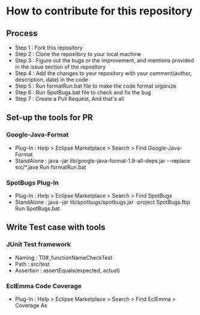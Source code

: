 # How to contribute for this repository

## Process
- Step 1 : Fork this repository 
- Step 2 : Clone the repository to your local machine
- Step 3 : Figure out the bugs or the improvement, and mentions provided in the issue section of the repository
- Step 4 : Add the changes to your repository with your comment(author, description, date) in the code 
- Step 5 : Run formatRun.bat file to make the code format organize
- Step 6 : Run SpotBugs.bat file to check and fix the bug
- Step 7 : Create a Pull Request, And that's all


## Set-up the tools for PR 

### Google-Java-Format 
- Plug-In : Help > Eclipse Marketplace > Search > Find Google-Java-Format
- StandAlone :  java -jar lib/google-java-format-1.9-all-deps.jar --replace src/*.java
				Run formatRun.bat


### SpotBugs Plug-In 
- Plug-In : Help > Eclipse Marketplace > Search > Find SpotBugs
- StandAlone :  java -jar lib/spotbugs/spotbugs.jar -project SpotBugs.fbp
				Run SpotBugs.bat

## Write Test case with tools 

### JUnit Test framework
- Naming : T0#_functionNameCheckTest
- Path : src/test
- Assertion : assertEquals(expected, actual)

### EclEmma Code Coverage 
- Plug-In : Help > Eclipse Marketplace > Search > Find EclEmma > Coverage As 

